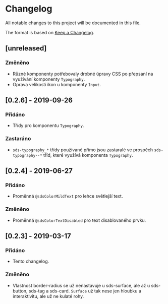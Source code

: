 # Changelog
All notable changes to this project will be documented in this file.

The format is based on [Keep a Changelog](https://keepachangelog.com/en/1.0.0/).

## [unreleased]
### Změněno
- Různé komponenty potřebovaly drobné úpravy CSS po přepsaní na využívání komponenty `Typography`.
- Oprava velikosti ikon u komponenty `Input`.

## [0.2.6] - 2019-09-26
### Přidáno
- Třídy pro komponentu `Typography`.

### Zastaráno
- `sds-typography_*` třídy používané přímo jsou zastaralé ve prospěch `sds-typography--*` tříd, které využívá komponenta `Typography`.

## [0.2.4] - 2019-06-27
### Přidáno
- Proměnná `@sdsColorMildText` pro lehce světlejší text.

### Změněno
- Proměnná `@sdsColorTextDisabled` pro text disablovaného prvku.

## [0.2.3] - 2019-03-17
### Přidáno
- Tento changelog.

### Změněno
- Vlastnost border-radius se už nenastavuje u sds-surface, ale až u sds-button, sds-tag a sds-card. `Surface` už tak nese jen hloubku a interaktivitu, ale už ne kulaté rohy.
